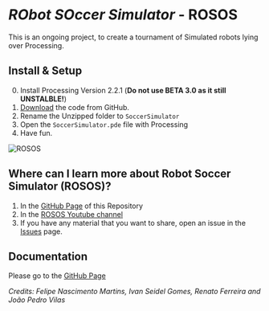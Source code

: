 # *RObot SOccer Simulator* - ROSOS
This is an ongoing project, to create a tournament of Simulated robots lying over Processing.

## Install & Setup
0. Install Processing Version 2.2.1 (**Do not use BETA 3.0 as it still UNSTALBLE!**)
1. [Download](https://github.com/ivanseidel/Robot-Soccer-Simulator/archive/master.zip) the code from GitHub.
2. Rename the Unzipped folder to `SoccerSimulator`
3. Open the `SoccerSimulator.pde` file with Processing
4. Have fun.

![ROSOS](https://raw.githubusercontent.com/ivanseidel/Robot-Soccer-Simulator/master/images/window.png "ROSOS")

## Where can I learn more about Robot Soccer Simulator (ROSOS)?
1. In the [GitHub Page](http://ivanseidel.github.io/Robot-Soccer-Simulator) of this Repository
2. In the [ROSOS Youtube channel](https://www.youtube.com/channel/UCZekRTPIwhe56lbicQpO-vg)
3. If you have any material that you want to share, open an issue in the [Issues](https://github.com/ivanseidel/Robot-Soccer-Simulator/issues) page.

## Documentation
Please go to the [GitHub Page](http://ivanseidel.github.io/Robot-Soccer-Simulator)

*Credits: Felipe Nascimento Martins, Ivan Seidel Gomes, Renato Ferreira and João Pedro Vilas*